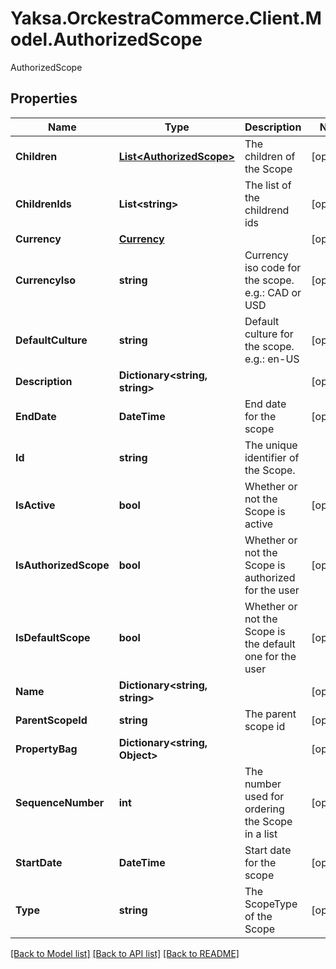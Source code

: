# Yaksa.OrckestraCommerce.Client.Model.AuthorizedScope
AuthorizedScope

## Properties

Name | Type | Description | Notes
------------ | ------------- | ------------- | -------------
**Children** | [**List&lt;AuthorizedScope&gt;**](AuthorizedScope.md) | The children of the Scope | [optional] 
**ChildrenIds** | **List&lt;string&gt;** | The list of the childrend ids | [optional] 
**Currency** | [**Currency**](Currency.md) |  | [optional] 
**CurrencyIso** | **string** | Currency iso code for the scope. e.g.: CAD or USD | [optional] 
**DefaultCulture** | **string** | Default culture for the scope. e.g.: en-US | [optional] 
**Description** | **Dictionary&lt;string, string&gt;** |  | [optional] 
**EndDate** | **DateTime** | End date for the scope | [optional] 
**Id** | **string** | The unique identifier of the Scope.  | 
**IsActive** | **bool** | Whether or not the Scope is active | [optional] 
**IsAuthorizedScope** | **bool** | Whether or not the Scope is authorized for the user | [optional] 
**IsDefaultScope** | **bool** | Whether or not the Scope is the default one for the user | [optional] 
**Name** | **Dictionary&lt;string, string&gt;** |  | [optional] 
**ParentScopeId** | **string** | The parent scope id | [optional] 
**PropertyBag** | **Dictionary&lt;string, Object&gt;** |  | [optional] 
**SequenceNumber** | **int** | The number used for ordering the Scope in a list | [optional] 
**StartDate** | **DateTime** | Start date for the scope | [optional] 
**Type** | **string** | The ScopeType of the Scope | [optional] 

[[Back to Model list]](../README.md#documentation-for-models) [[Back to API list]](../README.md#documentation-for-api-endpoints) [[Back to README]](../README.md)

